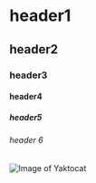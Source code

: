 # header1
## header2
### header3
#### header4
##### header5
###### header 6


![Image of Yaktocat](https://octodex.github.com/images/yaktocat.png) 
